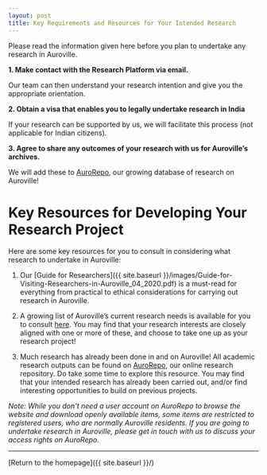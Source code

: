 ```yaml
---
layout: post
title: Key Requirements and Resources for Your Intended Research
---
```


Please read the information given here before you plan to undertake any research in Auroville.

**1. Make contact with the Research Platform via email.**

Our team can then understand your research intention and give you the appropriate orientation.

**2. Obtain a visa that enables you to legally undertake research in India**

If your research can be supported by us, we will facilitate this process (not applicable for Indian citizens).

**3. Agree to share any outcomes of your research with us for Auroville’s archives.**

We will add these to [AuroRepo](https://aurorepo.in), our growing database of research on Auroville!

# Key Resources for Developing Your Research Project

Here are some key resources for you to consult in considering what research to undertake in Auroville:

1. Our [Guide for Researchers]({{ site.baseurl }}/images/Guide-for-Visiting-Researchers-in-Auroville_04_2020.pdf) is a must-read for everything from practical to ethical considerations for carrying out research in Auroville.

2. A growing list of Auroville’s current research needs is available for you to consult [here](http://auroville-learning.net/what-you-can-do/research/). You may find that your research interests are closely aligned with one or more of these, and choose to take one up as your research project!

3. Much research has already been done in and on Auroville! All academic research outputs can be found on [AuroRepo](https://aurorepo.in), our online research repository. Do take some time to explore this resource. You may find that your intended research has already been carried out, and/or find interesting opportunities to build on previous projects.

*Note: While you don't need a user account on AuroRepo to browse the website and download openly available items, some items are restricted to registered users, who are normally Auroville residents. If you are going to undertake research in Auroville, please get in touch with us to discuss your access rights on AuroRepo.*

---
[Return to the homepage]({{ site.baseurl }}/)
